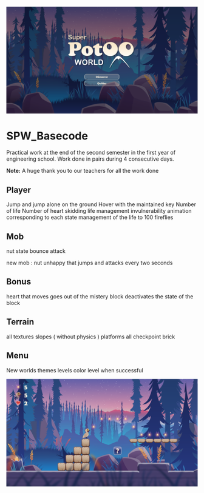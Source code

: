 ![HomePage](https://github.com/fareanor3/SPW22/blob/78c97108579699af0f45a4970a1d8f96d398753d/Homepage.png)

# SPW_Basecode

Practical work at the end of the second semester in the first year of engineering school. Work done in pairs during 4 consecutive days.

**Note:**  A huge thank you to our teachers for all the work done

## Player

Jump and jump alone on the ground
Hover with the maintained key
Number of life
Number of heart
skidding
life management
invulnerability 
animation corresponding to each state
management of the life to 100 fireflies

## Mob

nut state
bounce
attack

new mob : nut unhappy that jumps and attacks every two seconds

## Bonus

heart that moves 
goes out of the mistery block 
deactivates the state of the block

## Terrain

all textures
slopes ( without physics )
platforms all
checkpoint
brick

## Menu

New worlds 
themes 
levels
color level when successful

![InGame](https://github.com/fareanor3/SPW22/blob/78c97108579699af0f45a4970a1d8f96d398753d/InGame.png)